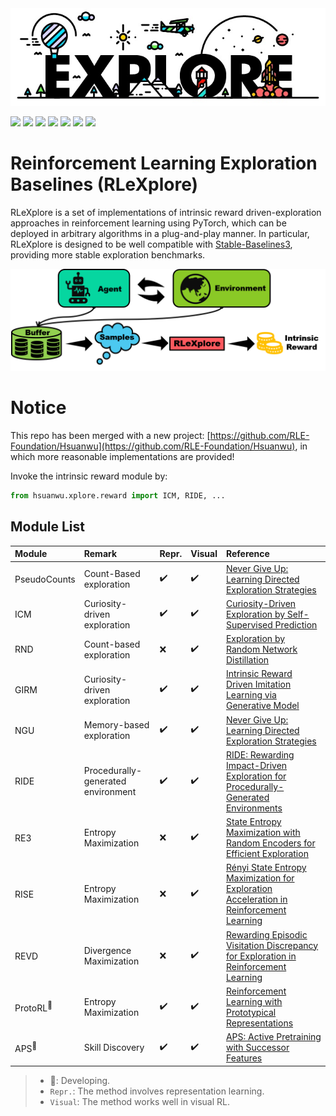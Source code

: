 <div align=center>
<img src='./docs/logo.jpg'>
</div>

<img src="https://img.shields.io/badge/Python->=3.8-brightgreen"> <img src="https://img.shields.io/badge/PyTorch->=1.8.1-orange"> <img src="https://img.shields.io/badge/Gym->=0.21.1-%23252422"> <img src="https://img.shields.io/badge/PyBullet-3.2.5-%2306d6a0">  <img src="https://img.shields.io/badge/DMC Suite-1.0.5-blue"> <img src="https://img.shields.io/badge/JAX-0.3.17-%238338ec"> <img src="https://img.shields.io/badge/Docs-Developing-%23ff595e"> 


# Reinforcement Learning Exploration Baselines (RLeXplore)

RLeXplore is a set of implementations of intrinsic reward driven-exploration approaches in reinforcement learning using PyTorch, which can be deployed in arbitrary algorithms in a plug-and-play manner. In particular, RLeXplore is
designed to be well compatible with [Stable-Baselines3](https://github.com/DLR-RM/stable-baselines3), providing more stable exploration benchmarks. 

<div align=center>
<img src='./docs/flowchart.png' style="width: 600px">
</div>

# Notice
This repo has been merged with a new project: [https://github.com/RLE-Foundation/Hsuanwu](https://github.com/RLE-Foundation/Hsuanwu), in which more reasonable implementations are provided!

Invoke the intrinsic reward module by:
``` python
from hsuanwu.xplore.reward import ICM, RIDE, ...
```

## Module List
| Module | Remark | Repr.  | Visual | Reference | 
|:-|:-|:-|:-|:-|
| PseudoCounts | Count-Based exploration |✔️|✔️|[Never Give Up: Learning Directed Exploration Strategies](https://arxiv.org/pdf/2002.06038) |
| ICM  | Curiosity-driven exploration  | ✔️|✔️| [Curiosity-Driven Exploration by Self-Supervised Prediction](http://proceedings.mlr.press/v70/pathak17a/pathak17a.pdf) | 
| RND  | Count-based exploration  | ❌|✔️| [Exploration by Random Network Distillation](https://arxiv.org/pdf/1810.12894.pdf) | 
| GIRM | Curiosity-driven exploration  | ✔️ |✔️| [Intrinsic Reward Driven Imitation Learning via Generative Model](http://proceedings.mlr.press/v119/yu20d/yu20d.pdf)|
| NGU | Memory-based exploration  | ✔️  |✔️| [Never Give Up: Learning Directed Exploration Strategies](https://arxiv.org/pdf/2002.06038) | 
| RIDE| Procedurally-generated environment | ✔️ |✔️| [RIDE: Rewarding Impact-Driven Exploration for Procedurally-Generated Environments](https://arxiv.org/pdf/2002.12292)|
| RE3  | Entropy Maximization | ❌ |✔️| [State Entropy Maximization with Random Encoders for Efficient Exploration](http://proceedings.mlr.press/v139/seo21a/seo21a.pdf) |
| RISE  | Entropy Maximization  | ❌  |✔️| [Rényi State Entropy Maximization for Exploration Acceleration in Reinforcement Learning](https://ieeexplore.ieee.org/abstract/document/9802917/) | 
| REVD  | Divergence Maximization | ❌  |✔️| [Rewarding Episodic Visitation Discrepancy for Exploration in Reinforcement Learning](https://openreview.net/pdf?id=V2pw1VYMrDo)|
|ProtoRL<sup>🐌</sup>| Entropy Maximization | ✔️ | ✔️ | [Reinforcement Learning with Prototypical Representations](http://proceedings.mlr.press/v139/yarats21a/yarats21a.pdf) |
|APS<sup>🐌</sup>| Skill Discovery | ✔️ | ✔️ | [APS: Active Pretraining with Successor Features](http://proceedings.mlr.press/v139/liu21b/liu21b.pdf) |

> - 🐌: Developing.
> - `Repr.`: The method involves representation learning.
> - `Visual`: The method works well in visual RL.
